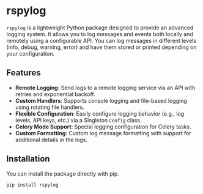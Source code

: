 # rspylog

`rspylog` is a lightweight Python package designed to provide an advanced logging system. It allows you to log messages and events both locally and remotely using a configurable API. You can log messages in different levels (info, debug, warning, error) and have them stored or printed depending on your configuration.

## Features

- **Remote Logging**: Send logs to a remote logging service via an API with retries and exponential backoff.
- **Custom Handlers**: Supports console logging and file-based logging using rotating file handlers.
- **Flexible Configuration**: Easily configure logging behavior (e.g., log levels, API keys, etc.) via a Singleton `Config` class.
- **Celery Mode Support**: Special logging configuration for Celery tasks.
- **Custom Formatting**: Custom log message formatting with support for additional details in the logs.

## Installation

You can install the package directly with pip.

```bash
pip install rspylog
```
